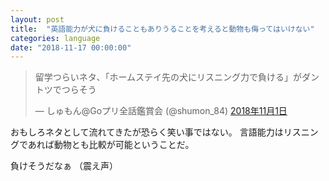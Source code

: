 ```yaml
---
layout: post
title:  "英語能力が犬に負けることもありうることを考えると動物も侮ってはいけない"
categories: language
date: "2018-11-17 00:00:00"
---
```


<blockquote class="twitter-tweet" data-lang="ja"><p lang="ja" dir="ltr">留学つらいネタ、「ホームステイ先の犬にリスニング力で負ける」がダントツでつらそう</p>&mdash; しゅもん@Goプリ全話鑑賞会 (@shumon_84) <a href="https://twitter.com/shumon_84/status/1057810309732134912?ref_src=twsrc%5Etfw">2018年11月1日</a></blockquote>
<script async src="https://platform.twitter.com/widgets.js" charset="utf-8"></script>

おもしろネタとして流れてきたが恐らく笑い事ではない。
言語能力はリスニングであれば動物とも比較が可能ということだ。

負けそうだなぁ （震え声）
